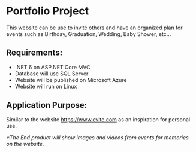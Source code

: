 # Portfolio Project

This website can be use to invite others and have an organized plan for events such as Birthday, Graduation, Wedding, Baby Shower, etc…

## Requirements:
- .NET 6 on ASP.NET Core MVC
- Database will use SQL Server
- Website will be published on Microsoft Azure
- Website will run on Linux

## Application Purpose:
Similar to the website https://www.evite.com as an inspiration for personal use.

_*The End product will show images and videos from events for memories on the website._
